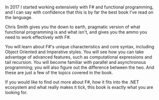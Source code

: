 In 2017 I started working extensively with F# and functional programming, and I can say with confidence that this is by far the best book I've read on the language.

Chris Smith gives you the down to earth, pragmatic version of what functional programming is and what isn't, and gives you the ammo you need to work effectively with F#.

You will learn about F#'s unique characteristics and core syntax, including Object Oriented and Imperative styles. You will see how you can take advantage of advanced features, such as computational expressions and tail recursion. You will become familiar with parallel and asynchronous programming; you will also figure out the difference between the two. And these are just a few of the topics covered in the book.

If you would like to find out more about F#, how it fits into the .NET ecosystem and what really makes it tick, this book is exactly what you are looking for.